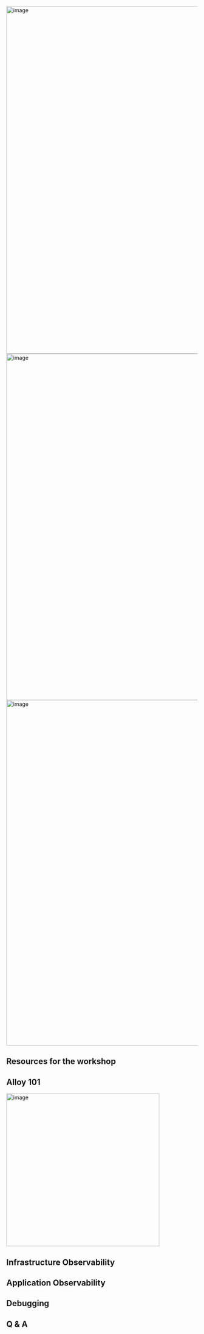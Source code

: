 <img width="916" alt="image" src="https://github.com/user-attachments/assets/8d60bee9-9d0f-4e9f-9d62-74d5f10a4ec5" />
<img width="913" alt="image" src="https://github.com/user-attachments/assets/dd978b03-74b9-456e-bedf-d24df79ff069" />
<img width="911" alt="image" src="https://github.com/user-attachments/assets/eba92fe6-c89e-4638-a50c-5769f8e212b1" />

## Resources for the workshop

## Alloy 101 
<img width="403" alt="image" src="https://github.com/user-attachments/assets/265947e4-a01e-4994-914a-e3254a74e980" />

## Infrastructure Observability
## Application Observability
## Debugging
## Q & A
